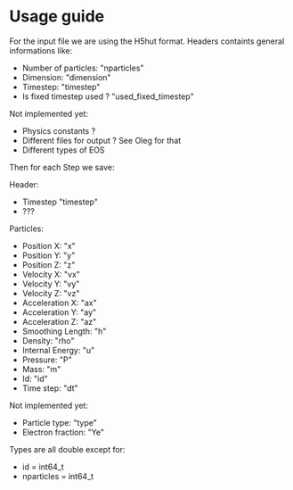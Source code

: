 # Usage guide 

For the input file we are using the H5hut format. 
Headers containts general informations like: 

- Number of particles: "nparticles"
- Dimension: "dimension"
- Timestep: "timestep"
- Is fixed timestep used ? "used_fixed_timestep"

Not implemented yet: 
- Physics constants ? 
- Different files for output ? See Oleg for that
- Different types of EOS

Then for each Step we save:

Header:
- Timestep "timestep"
- ???

Particles:
- Position X: "x"
- Position Y: "y" 
- Position Z: "z" 
- Velocity X: "vx"
- Velocity Y: "vy" 
- Velocity Z: "vz"
- Acceleration X: "ax"
- Acceleration Y: "ay"
- Acceleration Z: "az"
- Smoothing Length: "h"
- Density: "rho"
- Internal Energy: "u"
- Pressure: "P"
- Mass: "m"
- Id: "id" 
- Time step: "dt"
 
Not implemented yet:
- Particle type: "type"
- Electron fraction: "Ye"

Types are all double except for:

- id = int64_t
- nparticles = int64_t 
